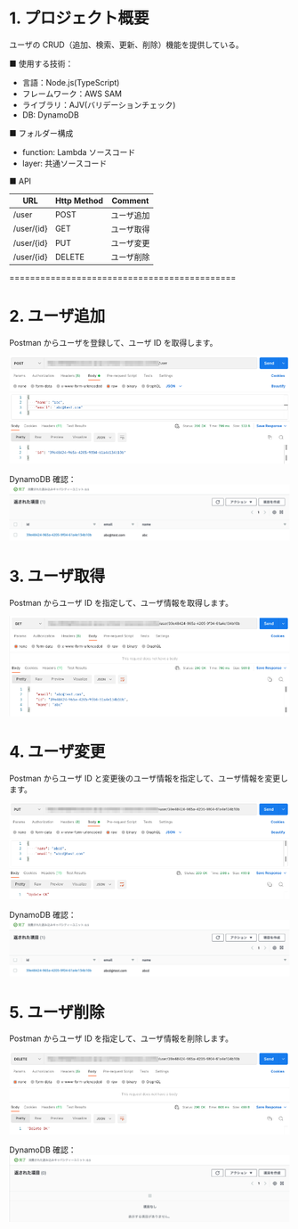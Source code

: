 # 1. プロジェクト概要

ユーザの CRUD（追加、検索、更新、削除）機能を提供している。

■ 使用する技術：

- 言語：Node.js(TypeScript)
- フレームワーク：AWS SAM
- ライブラリ：AJV(バリデーションチェック)
- DB: DynamoDB

■ フォルダー構成

- function: Lambda ソースコード
- layer: 共通ソースコード

■ API

| URL        | Http Method | Comment    |
| ---------- | ----------- | ---------- |
| /user      | POST        | ユーザ追加 |
| /user/{id} | GET         | ユーザ取得 |
| /user/{id} | PUT         | ユーザ変更 |
| /user/{id} | DELETE      | ユーザ削除 |

============================================

# 2. ユーザ追加

Postman からユーザを登録して、ユーザ ID を取得します。

![image](https://github.com/hu-shukang/sam-typescript-demo/blob/main/doc/01.png?raw=true)

DynamoDB 確認：
![image](https://github.com/hu-shukang/sam-typescript-demo/blob/main/doc/02.png?raw=true)

# 3. ユーザ取得

Postman からユーザ ID を指定して、ユーザ情報を取得します。

![image](https://github.com/hu-shukang/sam-typescript-demo/blob/main/doc/03.png?raw=true)

# 4. ユーザ変更

Postman からユーザ ID と変更後のユーザ情報を指定して、ユーザ情報を変更します。

![image](https://github.com/hu-shukang/sam-typescript-demo/blob/main/doc/04.png?raw=true)

DynamoDB 確認：
![image](https://github.com/hu-shukang/sam-typescript-demo/blob/main/doc/05.png?raw=true)

# 5. ユーザ削除

Postman からユーザ ID を指定して、ユーザ情報を削除します。

![image](https://github.com/hu-shukang/sam-typescript-demo/blob/main/doc/06.png?raw=true)

DynamoDB 確認：
![image](https://github.com/hu-shukang/sam-typescript-demo/blob/main/doc/07.png?raw=true)
